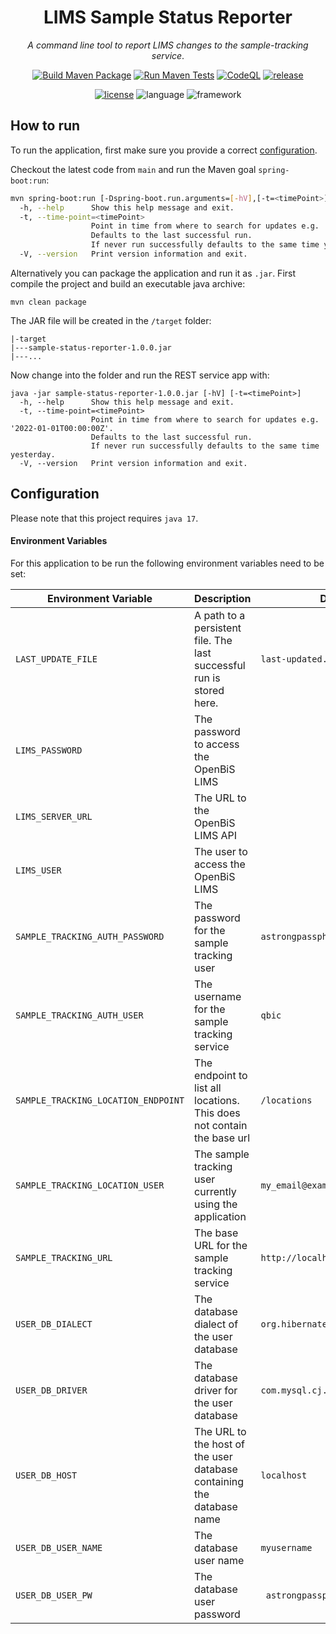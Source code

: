 <div align="center">

# LIMS Sample Status Reporter
<i>A command line tool to report LIMS changes to the sample-tracking service</i>.



[![Build Maven Package](https://github.com/qbicsoftware/sample-status-reporter/actions/workflows/build_package.yml/badge.svg)](https://github.com/qbicsoftware/sample-status-reporter/actions/workflows/build_package.yml)
[![Run Maven Tests](https://github.com/qbicsoftware/sample-status-reporter/actions/workflows/run_tests.yml/badge.svg)](https://github.com/qbicsoftware/sample-status-reporter/actions/workflows/run_tests.yml)
[![CodeQL](https://github.com/qbicsoftware/sample-status-reporter/actions/workflows/codeql-analysis.yml/badge.svg)](https://github.com/qbicsoftware/sample-status-reporter/actions/workflows/codeql-analysis.yml)
[![release](https://img.shields.io/github/v/release/qbicsoftware/sample-status-reporter?include_prereleases)](https://github.com/qbicsoftware/sample-status-reporter/releases)

[![license](https://img.shields.io/github/license/qbicsoftware/sample-status-reporter)](https://github.com/qbicsoftware/sample-status-reporter/blob/main/LICENSE)
![language](https://img.shields.io/badge/language-groovy-blue.svg)
![framework](https://img.shields.io/badge/framework-spring-blue.svg)

</div>

## How to run

To run the application, first make sure you provide a correct [configuration](#configuration).

Checkout the latest code from `main` and run the Maven goal `spring-boot:run`:

```bash
mvn spring-boot:run [-Dspring-boot.run.arguments=[-hV],[-t=<timePoint>]]
  -h, --help      Show this help message and exit.
  -t, --time-point=<timePoint>
                  Point in time from where to search for updates e.g. '2022-01-01T00:00:00Z'.
                  Defaults to the last successful run. 
                  If never run successfully defaults to the same time yesterday.
  -V, --version   Print version information and exit.
```

Alternatively you can package the application and run it as `.jar`. First compile the project and
build an executable java archive:

```shell
mvn clean package
```

The JAR file will be created in the ``/target`` folder:

```
|-target
|---sample-status-reporter-1.0.0.jar
|---...
```

Now change into the folder and run the REST service app with:

```shell
java -jar sample-status-reporter-1.0.0.jar [-hV] [-t=<timePoint>]
  -h, --help      Show this help message and exit.
  -t, --time-point=<timePoint>
                  Point in time from where to search for updates e.g. '2022-01-01T00:00:00Z'.
                  Defaults to the last successful run. 
                  If never run successfully defaults to the same time yesterday.
  -V, --version   Print version information and exit.
```

## Configuration

Please note that this project requires `java 17`.

#### Environment Variables

For this application to be run the following environment variables need to be set:

| Environment Variable                | Description                                                            | Default Value                          |
|-------------------------------------|------------------------------------------------------------------------|----------------------------------------|
| `LAST_UPDATE_FILE`                  | A path to a persistent file. The last successful run is stored here.   | `last-updated.txt `                    |
| `LIMS_PASSWORD`                     | The password to access the OpenBiS LIMS                                |                                        |
| `LIMS_SERVER_URL`                   | The URL to the OpenBiS LIMS API                                        |                                        |
| `LIMS_USER`                         | The user to access the OpenBiS LIMS                                    |                                        |
| `SAMPLE_TRACKING_AUTH_PASSWORD`     | The password for the sample tracking user                              | `astrongpassphrase! `                  |
| `SAMPLE_TRACKING_AUTH_USER`         | The username for the sample tracking service                           | `qbic`                                 |
| `SAMPLE_TRACKING_LOCATION_ENDPOINT` | The endpoint to list all locations. This does not contain the base url | `/locations`                           |
| `SAMPLE_TRACKING_LOCATION_USER`     | The sample tracking user currently using the application               | `my_email@example.com`                 |
| `SAMPLE_TRACKING_URL`               | The base URL for the sample tracking service                           | `http://localhost.de`                  |
| `USER_DB_DIALECT`                   | The database dialect of the user database                              | `org.hibernate.dialect.MariaDBDialect` |
| `USER_DB_DRIVER`                    | The database driver for the user database                              | `com.mysql.cj.jdbc.Driver`             |
| `USER_DB_HOST`                      | The URL to the host of the user database containing the database name  | `localhost`                            |
| `USER_DB_USER_NAME`                 | The database user name                                                 | `myusername`                           |
| `USER_DB_USER_PW`                   | The database user password                                             | ` astrongpassphrase!`                  |



